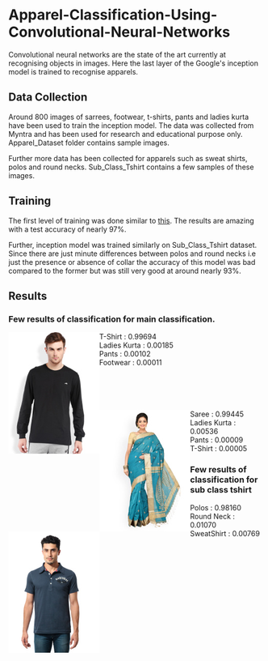 # Apparel-Classification-Using-Convolutional-Neural-Networks

Convolutional neural networks are the state of the art currently at recognising objects in images. Here the last layer of the Google's inception model is trained to recognise apparels.

## Data Collection

Around 800 images of sarrees, footwear, t-shirts, pants and ladies kurta have been used to train the inception model. The data was collected from Myntra and has been used for research and educational purpose only. Apparel_Dataset folder contains sample images.

Further more data has been collected for apparels such as sweat shirts, polos and round necks. Sub_Class_Tshirt contains a few samples of these images.

## Training
The first level of training was done similar to [this](https://codelabs.developers.google.com/codelabs/tensorflow-for-poets/).
The results are amazing with a test accuracy of nearly 97%.

Further, inception model was trained similarly on Sub_Class_Tshirt dataset. Since there are just minute differences between polos and round necks i.e just the presence or absence of collar the accuracy of this model was bad compared to the former but was still very good at around nearly 93%.

## Results

### Few results of classification for main classification.
<div>
<img align="left" src="https://raw.githubusercontent.com/esha-sg/Apparel-Classification-Using-Convolutional-Neural-Networks/master/Apparel_Dataset/T_Shirts/T_Shirt1.jpg">
T-Shirt      : 0.99694 <br/>
Ladies Kurta : 0.00185 <br/>
Pants        : 0.00102 <br/>
Footwear     : 0.00011 <br/><br/><br/><br/><br/><br/>
</div>
 <div>
<img align="left" src="https://raw.githubusercontent.com/esha-sg/Apparel-Classification-Using-Convolutional-Neural-Networks/master/Apparel_Dataset/Sarees/Saree1.jpg">
Saree        : 0.99445 <br/>
Ladies Kurta : 0.00536 <br/>
Pants        : 0.00009 <br/>
T-Shirt      : 0.00005 <br/>
</div>


### Few results of classification for sub class tshirt
<div>
<img align="left" src="https://raw.githubusercontent.com/esha-sg/Apparel-Classification-Using-Convolutional-Neural-Networks/master/Sub_Class_TShirt/Polos/Polos1.jpg">
Polos       : 0.98160<br/>
Round Neck  : 0.01070<br/>
SweatShirt  : 0.00769<br/>
  </div>









